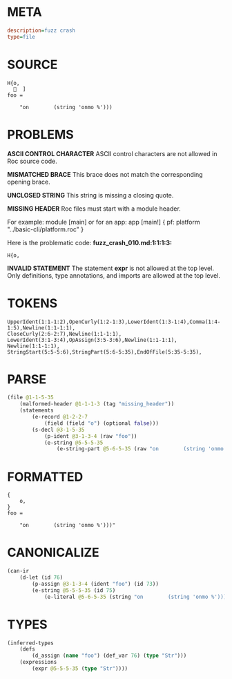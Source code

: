 # META
~~~ini
description=fuzz crash
type=file
~~~
# SOURCE
~~~roc
H{o,
    ]
foo =

    "on        (string 'onmo %')))
~~~
# PROBLEMS
**ASCII CONTROL CHARACTER**
ASCII control characters are not allowed in Roc source code.

**MISMATCHED BRACE**
This brace does not match the corresponding opening brace.

**UNCLOSED STRING**
This string is missing a closing quote.

**MISSING HEADER**
Roc files must start with a module header.

For example:
        module [main]
or for an app:
        app [main!] { pf: platform "../basic-cli/platform.roc" }

Here is the problematic code:
**fuzz_crash_010.md:1:1:1:3:**
```roc
H{o,
```


**INVALID STATEMENT**
The statement **expr** is not allowed at the top level.
Only definitions, type annotations, and imports are allowed at the top level.

# TOKENS
~~~zig
UpperIdent(1:1-1:2),OpenCurly(1:2-1:3),LowerIdent(1:3-1:4),Comma(1:4-1:5),Newline(1:1-1:1),
CloseCurly(2:6-2:7),Newline(1:1-1:1),
LowerIdent(3:1-3:4),OpAssign(3:5-3:6),Newline(1:1-1:1),
Newline(1:1-1:1),
StringStart(5:5-5:6),StringPart(5:6-5:35),EndOfFile(5:35-5:35),
~~~
# PARSE
~~~clojure
(file @1-1-5-35
	(malformed-header @1-1-1-3 (tag "missing_header"))
	(statements
		(e-record @1-2-2-7
			(field (field "o") (optional false)))
		(s-decl @3-1-5-35
			(p-ident @3-1-3-4 (raw "foo"))
			(e-string @5-5-5-35
				(e-string-part @5-6-5-35 (raw "on        (string 'onmo %')))"))))))
~~~
# FORMATTED
~~~roc
{
	o,
}
foo = 

	"on        (string 'onmo %')))"
~~~
# CANONICALIZE
~~~clojure
(can-ir
	(d-let (id 76)
		(p-assign @3-1-3-4 (ident "foo") (id 73))
		(e-string @5-5-5-35 (id 75)
			(e-literal @5-6-5-35 (string "on        (string 'onmo %')))")))))
~~~
# TYPES
~~~clojure
(inferred-types
	(defs
		(d_assign (name "foo") (def_var 76) (type "Str")))
	(expressions
		(expr @5-5-5-35 (type "Str"))))
~~~
